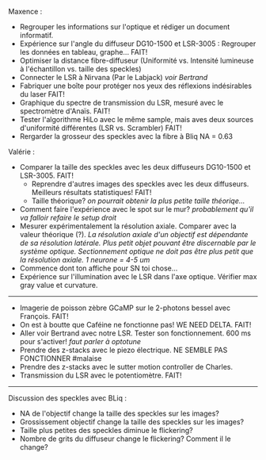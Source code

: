 Maxence : 
  - Regrouper les informations sur l'optique et rédiger un document informatif. 
  - Expérience sur l'angle du diffuseur DG10-1500 et LSR-3005 : Regrouper les données en tableau, graphe... FAIT!
  - Optimiser la distance fibre-diffuseur (Uniformité vs. Intensité lumineuse à l'échantillon vs. taille des speckles)
  - Connecter le LSR à Nirvana (Par le Labjack) *voir Bertrand*
  - Fabriquer une boîte pour protéger nos yeux des réflexions indésirables du laser FAIT!
  - Graphique du spectre de transmission du LSR, mesuré avec le spectromètre d'Anaïs. FAIT!
  - Tester l'algorithme HiLo avec le même sample, mais aves deux sources d'uniformité différentes (LSR vs. Scrambler) FAIT!
  - Rergarder la grosseur des speckles avec la fibre à Bliq NA = 0.63
 
  
Valérie : 
  - Comparer la taille des speckles avec les deux diffuseurs DG10-1500 et LSR-3005. FAIT!
    - Reprendre d'autres images des speckles avec les deux diffuseurs. Meilleurs résultats statistiques! FAIT!
    - Taille théorique? *on pourrait obtenir la plus petite taille théoriqe...*
  - Comment faire l'expérience avec le spot sur le mur? *probablement qu'il va falloir refaire le setup droit*
  - Mesurer expérimentalement la résolution axiale. Comparer avec la valeur théorique (?). 
    *La résolution axiale d'un objectif est dépendante de sa résolution latérale.*
    *Plus petit objet pouvant être discernable par le système optique.*
    *Sectionnement optique ne doit pas être plus petit que la résolution axiale.* 
    *1 neurone = 4-5 um*
  - Commence dont ton affiche pour SN toi chose... 
  - Expérience sur l'illumination avec le LSR dans l'axe optique. Vérifier max gray value et curvature.  
 
 
 _______________________________________________________
 
 - Imagerie de poisson zèbre GCaMP sur le 2-photons bessel avec François. FAIT!
 - On est à boutte que Caféine ne fonctionne pas! WE NEED DELTA. FAIT!
 - Aller voir Bertrand avec notre LSR. Tester son fonctionnement. 600 ms pour s'activer! *faut parler à optotune*
 - Prendre des z-stacks avec le piezo électrique. NE SEMBLE PAS FONCTIONNER #malaise
 - Prendre des z-stacks avec le sutter motion controller de Charles. 
 - Transmission du LSR avec le potentiomètre. FAIT!
 
 ______________________________________________________
 Discussion des speckles avec BLiq : 
 - NA de l'objectif change la taille des speckles sur les images?
 - Grossissement objectif change la taille des speckles sur les images?
 - Taille plus petites des speckles diminue le flickering?
 - Nombre de grits du diffuseur change le flickering? Comment il le change?
 
